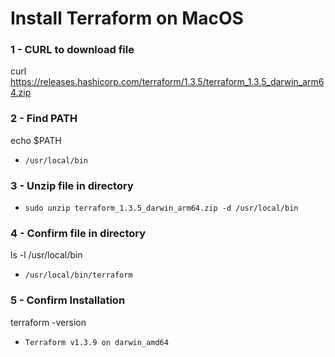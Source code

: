 # Install Terraform on MacOS

### 1 - CURL to download file
curl https://releases.hashicorp.com/terraform/1.3.5/terraform_1.3.5_darwin_arm64.zip


### 2 - Find PATH
echo $PATH
- `/usr/local/bin`
 
 
### 3 - Unzip file in directory
- `sudo unzip terraform_1.3.5_darwin_arm64.zip -d /usr/local/bin`


### 4 - Confirm file in directory
ls -l /usr/local/bin
 - `/usr/local/bin/terraform`


### 5 - Confirm Installation
terraform -version
 - `Terraform v1.3.9
    on darwin_amd64`
